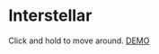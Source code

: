 # Interstellar
Click and hold to move around.
<a href="http://www.gdart.be/interstellar/index.html"><u>DEMO</u></a>
